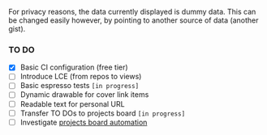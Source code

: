 For privacy reasons, the data currently displayed is dummy data. This can be changed easily however, by pointing to another source of data (another gist).

### TO DO

- [x] Basic CI configuration (free tier)
- [ ] Introduce LCE (from repos to views)
- [ ] Basic espresso tests `[in progress]`
- [ ] Dynamic drawable for cover link items
- [ ] Readable text for personal URL
- [ ] Transfer TO DOs to projects board `[in progress]`
- [ ] Investigate [projects board automation](https://help.github.com/articles/configuring-automation-for-project-boards/)
